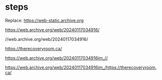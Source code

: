 # steps

Replace:
https://web-static.archive.org

https://web.archive.org/web/20240117034916/

//web.archive.org/web/20240117034916/

https://therecoveryroom.ca/


https://web.archive.org/web/20240117034916im_//


https://web.archive.org/web/20240117034916im_/https://therecoveryroom.ca/